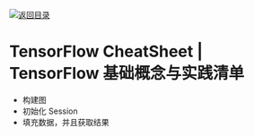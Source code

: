 [![返回目录](https://parg.co/UCb)](https://github.com/wxyyxc1992/Awesome-CheatSheet)

# TensorFlow CheatSheet | TensorFlow 基础概念与实践清单

- 构建图
- 初始化 Session
- 填充数据，并且获取结果
